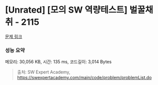 # [Unrated] [모의 SW 역량테스트] 벌꿀채취 - 2115 

[문제 링크](https://swexpertacademy.com/main/code/problem/problemDetail.do?contestProbId=AV5V4A46AdIDFAWu) 

### 성능 요약

메모리: 30,056 KB, 시간: 135 ms, 코드길이: 3,014 Bytes



> 출처: SW Expert Academy, https://swexpertacademy.com/main/code/problem/problemList.do